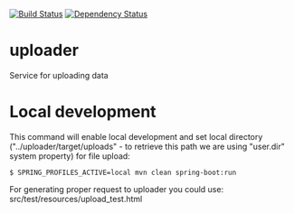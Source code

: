 [![Build Status](https://travis-ci.org/trustedanalytics/uploader.svg?branch=master)](https://travis-ci.org/trustedanalytics/uploader)
[![Dependency Status](https://www.versioneye.com/user/projects/5729c2a7a0ca35005083fc0f/badge.svg?style=flat)](https://www.versioneye.com/user/projects/5729c2a7a0ca35005083fc0f)

# uploader
Service for uploading data

# Local development

This command will enable local development and set local directory ("../uploader/target/uploads" - to retrieve this path we are using "user.dir" system property) for file upload:

    $ SPRING_PROFILES_ACTIVE=local mvn clean spring-boot:run

For generating proper request to uploader you could use: src/test/resources/upload_test.html
